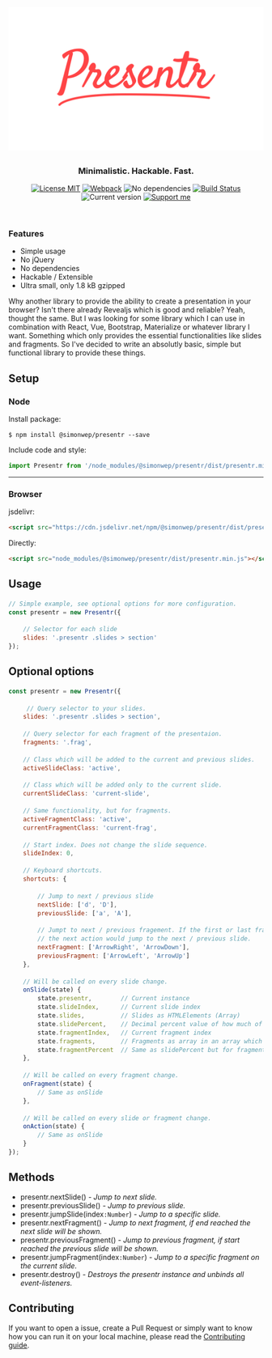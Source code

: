 <h1 align="center">
    <img src="logo.png" alt="Logo">
</h1>

<h3 align="center">
    Minimalistic. Hackable. Fast.
</h3>

<p align="center">
  <a href="https://choosealicense.com/licenses/mit/"><img
	 alt="License MIT"
	 src="https://img.shields.io/badge/licence-MIT-44a7ff.svg"></a>
  <a href="https://webpack.js.org/"><img
     alt="Webpack"
     src="https://img.shields.io/badge/Webpack-4-44d6ff.svg"></a>
  <img alt="No dependencies"
       src="https://img.shields.io/badge/dependencies-none-3de5cb.svg">
  <a href="https://travis-ci.org/Simonwep/presentr"><img
     alt="Build Status"
     src="https://travis-ci.org/Simonwep/presentr.svg?branch=master"></a>
  <img alt="Current version"
       src="https://img.shields.io/badge/version-0.0.1-e644ff.svg">
  <a href="https://www.patreon.com/simonwep"><img
     alt="Support me"
     src="https://img.shields.io/badge/patreon-support-a444ff.svg"></a>
</p>


<br>

### Features
* Simple usage
* No jQuery
* No dependencies
* Hackable / Extensible
* Ultra small, only 1.8 kB gzipped

Why another library to provide the ability to create a presentation in your browser? 
Isn't there already Revealjs which is good and reliable? 
Yeah, thought the same. But I was looking for some library which I can use in combination with React, Vue, Bootstrap, Materialize or whatever library I want. 
Something which only provides the essential functionalities like slides and fragments. 
So I've decided to write an absolutly basic, simple but functional library to provide these things.

## Setup

### Node
Install package:
```shell
$ npm install @simonwep/presentr --save
```

Include code and style:
```js
import Presentr from '/node_modules/@simonwep/presentr/dist/presentr.min';
```
---
### Browser

jsdelivr:
```html
<script src="https://cdn.jsdelivr.net/npm/@simonwep/presentr/dist/presentr.min.js"></script>
```

Directly:
```html
<script src="node_modules/@simonwep/presentr/dist/presentr.min.js"></script>
```

## Usage
```javascript
// Simple example, see optional options for more configuration.
const presentr = new Presentr({

    // Selector for each slide
    slides: '.presentr .slides > section'
});
```

## Optional options
```javascript
const presentr = new Presentr({

     // Query selector to your slides.
    slides: '.presentr .slides > section',

    // Query selector for each fragment of the presentaion.
    fragments: '.frag',

    // Class which will be added to the current and previous slides.
    activeSlideClass: 'active',

    // Class which will be added only to the current slide.
    currentSlideClass: 'current-slide',

    // Same functionality, but for fragments.
    activeFragmentClass: 'active',
    currentFragmentClass: 'current-frag',

    // Start index. Does not change the slide sequence.
    slideIndex: 0,

    // Keyboard shortcuts.
    shortcuts: {
        
        // Jump to next / previous slide
        nextSlide: ['d', 'D'],
        previousSlide: ['a', 'A'],
        
        // Jumpt to next / previous fragement. If the first or last fragment is reached,
        // the next action would jump to the next / previous slide.
        nextFragment: ['ArrowRight', 'ArrowDown'],
        previousFragment: ['ArrowLeft', 'ArrowUp']
    },

    // Will be called on every slide change.
    onSlide(state) {
        state.presentr,        // Current instance
        state.slideIndex,      // Current slide index
        state.slides,          // Slides as HTMLElements (Array)
        state.slidePercent,    // Decimal percent value of how much of your slides are over
        state.fragmentIndex,   // Current fragment index
        state.fragments,       // Fragments as array in an array which index is the slide index
        state.fragmentPercent  // Same as slidePercent but for fragments on the current slide
    },

    // Will be called on every fragment change.
    onFragment(state) {
        // Same as onSlide
    },

    // Will be called on every slide or fragment change.
    onAction(state) {
        // Same as onSlide
    }
});
```

## Methods
* presentr.nextSlide() _- Jump to next slide._
* presentr.previousSlide() _- Jump to previous slide._
* presentr.jumpSlide(index`:Number`) _- Jump to a specific slide._
* presentr.nextFragment() _- Jump to next fragment, if end reached the next slide will be shown._
* presentr.previousFragment() _- Jump to previous fragment, if start reached the previous slide will be shown._
* presentr.jumpFragment(index`:Number`) _- Jump to a specific fragment on the current slide._
* presentr.destroy() _- Destroys the presentr instance and unbinds all event-listeners._

## Contributing
If you want to open a issue, create a Pull Request or simply want to know how you can run it on your local machine, please read the [Contributing guide](https://github.com/Simonwep/presentr/blob/master/.github/CONTRIBUTING.md).